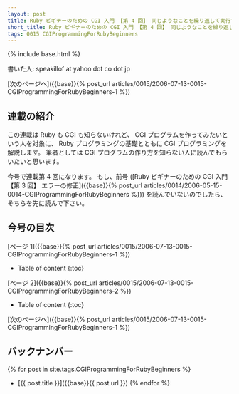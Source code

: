 ```yaml
---
layout: post
title: Ruby ビギナーのための CGI 入門 【第 4 回】 同じようなことを繰り返して実行する
short_title: Ruby ビギナーのための CGI 入門 【第 4 回】 同じようなことを繰り返して実行する
tags: 0015 CGIProgrammingForRubyBeginners
---
```

{% include base.html %}


書いた人: speakillof at yahoo dot co dot jp

[次のページへ]({{base}}{% post_url articles/0015/2006-07-13-0015-CGIProgrammingForRubyBeginners-1 %})

## 連載の紹介

この連載は Ruby も CGI も知らないけれど、
CGI プログラムを作ってみたいという人を対象に、
Ruby プログラミングの基礎とともに CGI プログラミングを解説します。
筆者としては CGI プログラムの作り方を知らない人に読んでもらいたいと思います。

今号で連載第 4 回になります。
もし、前号 ([Ruby ビギナーのための CGI 入門 【第 3 回】 エラーの修正]({{base}}{% post_url articles/0014/2006-05-15-0014-CGIProgrammingForRubyBeginners %}))
を読んでいないのでしたら、そちらを先に読んで下さい。

## 今号の目次

[ページ 1]({{base}}{% post_url articles/0015/2006-07-13-0015-CGIProgrammingForRubyBeginners-1 %})

* Table of content
{:toc}


[ページ 2]({{base}}{% post_url articles/0015/2006-07-13-0015-CGIProgrammingForRubyBeginners-2 %})

* Table of content
{:toc}


[次のページへ]({{base}}{% post_url articles/0015/2006-07-13-0015-CGIProgrammingForRubyBeginners-1 %})

## バックナンバー

{% for post in site.tags.CGIProgrammingForRubyBeginners %}
  - [{{ post.title }}]({{base}}{{ post.url }})
{% endfor %}


